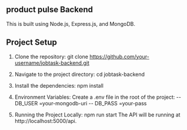 ## product pulse Backend
This is  built using Node.js, Express.js, and MongoDB.

## Project Setup

1. Clone the repository:
  git clone https://github.com/your-username/jobtask-backend.git
2. Navigate to the project directory:
  cd jobtask-backend
3. Install the dependencies:
  npm install
4. Environment Variables:
  Create a .env file in the root of the project:
  -- DB_USER =your-mongodb-uri -- DB_PASS =your-pass

5. Running the Project Locally:
  npm run start
  The API will be running at http://localhost:5000/api.

